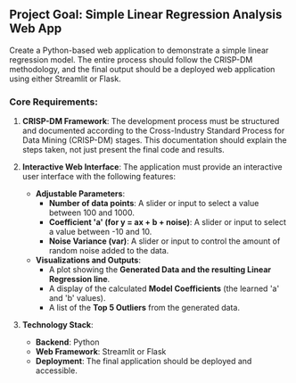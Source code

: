 ## Project Goal: Simple Linear Regression Analysis Web App

Create a Python-based web application to demonstrate a simple linear regression model. The entire process should follow the CRISP-DM methodology, and the final output should be a deployed web application using either Streamlit or Flask.

### Core Requirements:

1.  **CRISP-DM Framework**: The development process must be structured and documented according to the Cross-Industry Standard Process for Data Mining (CRISP-DM) stages. This documentation should explain the steps taken, not just present the final code and results.

2.  **Interactive Web Interface**: The application must provide an interactive user interface with the following features:
    *   **Adjustable Parameters**:
        *   **Number of data points**: A slider or input to select a value between 100 and 1000.
        *   **Coefficient 'a' (for y = ax + b + noise)**: A slider or input to select a value between -10 and 10.
        *   **Noise Variance (var)**: A slider or input to control the amount of random noise added to the data.
    *   **Visualizations and Outputs**:
        *   A plot showing the **Generated Data and the resulting Linear Regression line**.
        *   A display of the calculated **Model Coefficients** (the learned 'a' and 'b' values).
        *   A list of the **Top 5 Outliers** from the generated data.

3.  **Technology Stack**:
    *   **Backend**: Python
    *   **Web Framework**: Streamlit or Flask
    *   **Deployment**: The final application should be deployed and accessible.
